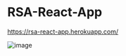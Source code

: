 # RSA-React-App

https://rsa-react-app.herokuapp.com/

![image](https://user-images.githubusercontent.com/91037796/231376579-3cb57fa5-f1c0-4901-b1af-6d8d4f742b24.png)


